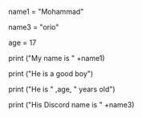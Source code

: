 name1 = "Mohammad"

name3 = "orio"

age = 17

print ("My name is " +name1)

print ("He is a good boy")

print ("He is " ,age, " years old")

print ("His Discord name is " +name3)
